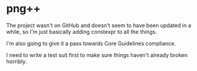 # png++

The project wasn't on GitHub and doesn't seem to have been updated in a while, so I'm just basically adding constexpr to all the things.

I'm also going to give it a pass towards Core Guidelines compliance.

I need to write a test suit first to make sure things haven't already broken horribly.
